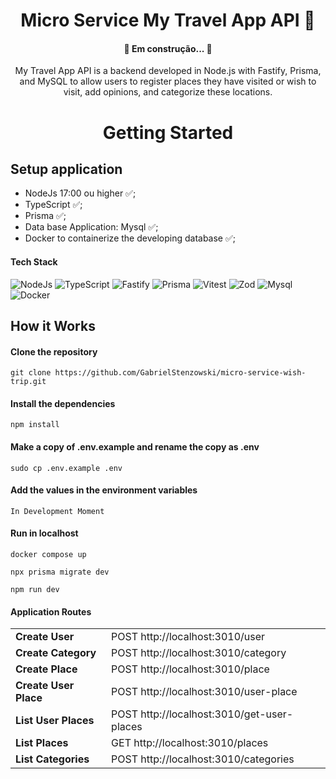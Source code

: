 <h1 align="center">
   Micro Service My Travel App API 🚀
</h1>

<h4 align="center">
 🚧  Em construção...  🚧
</h4>

<p align="center">My Travel App API is a backend developed in Node.js with Fastify, Prisma, and MySQL to allow users to register places they have visited or wish to visit, add opinions, and categorize these locations.</p>

<h1 align="center"> Getting Started</h1>

## Setup application

- NodeJs 17:00 ou higher ✅;
- TypeScript ✅;
- Prisma ✅;
- Data base Application: Mysql ✅;
- Docker to containerize the developing database ✅;

#### Tech Stack

![NodeJs](https://img.shields.io/badge/Node.js-43853D?style=for-the-badge&logo=node.js&logoColor=white) ![TypeScript](https://img.shields.io/badge/TypeScript-007ACC?style=for-the-badge&logo=typescript&logoColor=white) ![Fastify](https://img.shields.io/badge/Fastify-000?style=for-the-badge&logo=fastify&logoColor=white) ![Prisma](https://img.shields.io/badge/Prisma-11394E?style=for-the-badge&logo=prisma&logoColor=white) ![Vitest](https://img.shields.io/badge/Vitest-70961E?style=for-the-badge&logo=vitest&logoColor=white) ![Zod](https://img.shields.io/badge/Zod-264B7E?style=for-the-badge&logo=zod&logoColor=white) ![Mysql](https://img.shields.io/badge/MySql-F7A017?style=for-the-badge&logo=mysql&logoColor=00516A) ![Docker](https://img.shields.io/badge/Docker-2496ED?style=for-the-badge&logo=docker&logoColor=white)

## How it Works

#### Clone the repository

```
git clone https://github.com/GabrielStenzowski/micro-service-wish-trip.git
```

#### Install the dependencies

```
npm install
```

#### Make a copy of .env.example and rename the copy as .env

```
sudo cp .env.example .env
```

#### Add the values ​​in the environment variables

```
In Development Moment
```

#### Run in localhost

```
docker compose up
```

```
npx prisma migrate dev
```

```
npm run dev
```

#### Application Routes

<table>
  <tr>
    <td><b>Create User</b></td>
    <td>POST http://localhost:3010/user</td>
  </tr>
  <tr>
    <td><b>Create Category</b></td>
    <td>
      POST http://localhost:3010/category
    </td>
  </tr>
  <tr>
    <td><b>Create Place</b></td>
    <td>
      POST http://localhost:3010/place
    </td>
  </tr>
    <tr>
    <td><b>Create User Place</b></td>
    <td>
      POST http://localhost:3010/user-place
    </td>
  </tr>
    <tr>
    <td><b>List User Places</b></td>
    <td>
      POST http://localhost:3010/get-user-places
    </td>
  </tr>
    <tr>
    <td><b>List Places</b></td>
    <td>
      GET http://localhost:3010/places
    </td>
  </tr>
    <tr>
    <td><b>List Categories</b></td>
    <td>
      POST http://localhost:3010/categories
    </td>
  </tr>
</table>
